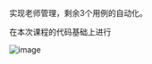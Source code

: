 实现老师管理，剩余3个用例的自动化。

在本次课程的代码基础上进行

![image](https://user-images.githubusercontent.com/10496014/53007849-0b7aee80-3473-11e9-83a8-9c0d5f381c78.png)
